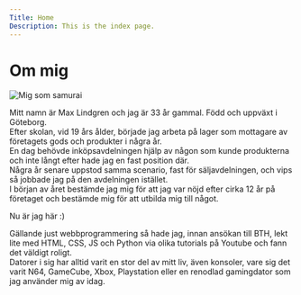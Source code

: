 ```yaml
---
Title: Home
Description: This is the index page.
---
```


Om mig
==========================


![Mig som samurai](image/samurai.png)  
  

Mitt namn är Max Lindgren och jag är 33 år gammal. Född och uppväxt i Göteborg.  
Efter skolan, vid 19 års ålder, började jag arbeta på lager som mottagare av företagets gods och produkter i några år.  
En dag behövde inköpsavdelningen hjälp av någon som kunde produkterna och inte långt efter hade jag en fast position där.  
Några år senare uppstod samma scenario, fast för säljavdelningen, och vips så jobbade jag på den avdelningen istället.  
I början av året bestämde jag mig för att jag var nöjd efter cirka 12 år på företaget och bestämde mig för att utbilda mig till något.


Nu är jag här :)


Gällande just webbprogrammering så hade jag, innan ansökan till BTH, lekt lite med HTML, CSS, JS och Python via olika tutorials på Youtube och fann det väldigt roligt.  
Datorer i sig har alltid varit en stor del av mitt liv, även konsoler, vare sig det varit N64, GameCube, Xbox, Playstation eller en renodlad gamingdator som jag använder mig av idag.  


